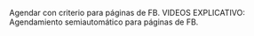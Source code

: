 Agendar con criterio para páginas de FB.  VIDEOS EXPLICATIVO: 
Agendamiento semiautomático para páginas de FB. 
